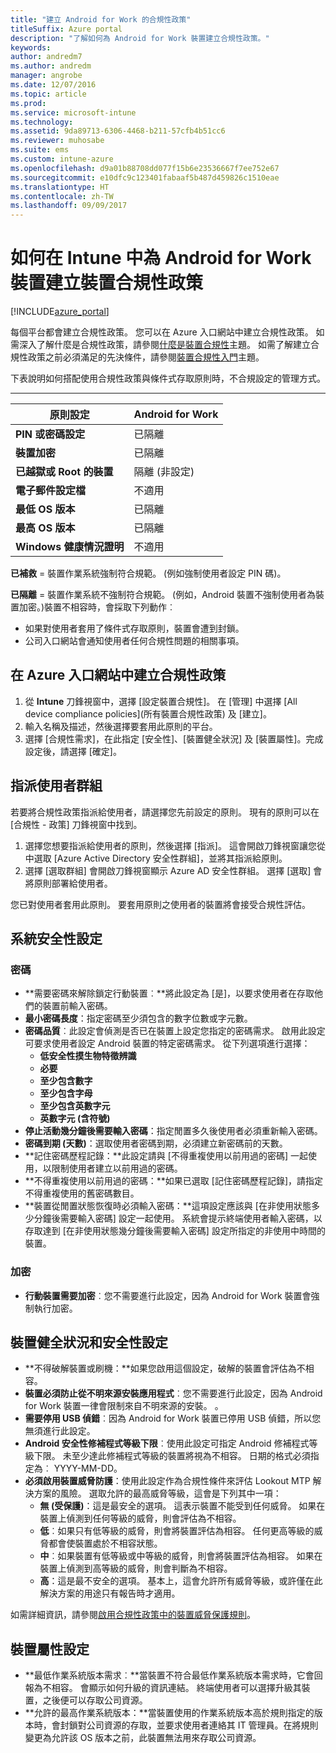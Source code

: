 ```yaml
---
title: "建立 Android for Work 的合規性政策"
titleSuffix: Azure portal
description: "了解如何為 Android for Work 裝置建立合規性政策。"
keywords: 
author: andredm7
ms.author: andredm
manager: angrobe
ms.date: 12/07/2016
ms.topic: article
ms.prod: 
ms.service: microsoft-intune
ms.technology: 
ms.assetid: 9da89713-6306-4468-b211-57cfb4b51cc6
ms.reviewer: muhosabe
ms.suite: ems
ms.custom: intune-azure
ms.openlocfilehash: d9a01b88708dd077f15b6e23536667f7ee752e67
ms.sourcegitcommit: e10dfc9c123401fabaaf5b487d459826c1510eae
ms.translationtype: HT
ms.contentlocale: zh-TW
ms.lasthandoff: 09/09/2017
---
```

# <a name="how-to-create-a-device-compliance-policy-for-android-for-work-devices-in-intune"></a>如何在 Intune 中為 Android for Work 裝置建立裝置合規性政策


[!INCLUDE[azure_portal](./includes/azure_portal.md)]

每個平台都會建立合規性政策。  您可以在 Azure 入口網站中建立合規性政策。 如需深入了解什麼是合規性政策，請參閱[什麼是裝置合規性](device-compliance.md)主題。 如需了解建立合規性政策之前必須滿足的先決條件，請參閱[裝置合規性入門](device-compliance-get-started.md)主題。

下表說明如何搭配使用合規性政策與條件式存取原則時，不合規設定的管理方式。

--------------------------

|**原則設定**| **Android for Work** |
| --- | --- |
| **PIN 或密碼設定** |  已隔離 |
| **裝置加密** |  已隔離 |
| **已越獄或 Root 的裝置** | 隔離 (非設定) |
| **電子郵件設定檔** | 不適用 |
| **最低 OS 版本** | 已隔離 |
| **最高 OS 版本** | 已隔離 |
| **Windows 健康情況證明** |不適用 |

**已補救** = 裝置作業系統強制符合規範。 (例如強制使用者設定 PIN 碼)。

**已隔離** = 裝置作業系統不強制符合規範。 (例如，Android 裝置不強制使用者為裝置加密。)裝置不相容時，會採取下列動作︰

- 如果對使用者套用了條件式存取原則，裝置會遭到封鎖。
- 公司入口網站會通知使用者任何合規性問題的相關事項。

## <a name="create-a-compliance-policy-in-the-azure-portal"></a>在 Azure 入口網站中建立合規性政策

1. 從 **Intune** 刀鋒視窗中，選擇 [設定裝置合規性]。 在 [管理] 中選擇 [All device compliance policies]\(所有裝置合規性政策) 及 [建立]。
2. 輸入名稱及描述，然後選擇要套用此原則的平台。
3. 選擇 [合規性需求]，在此指定 [安全性]、[裝置健全狀況] 及 [裝置屬性]。完成設定後，請選擇 [確定]。

<!--- 4. Choose **Actions for noncompliance** to say what actions should happen when a device is determined as noncompliant with this policy.
5. In the **Actions for noncompliance** blade, choose **Add** to create a new action.  The action parameters blade allows you to specify the action, email recipients that should receive the notification in addition to the user of the device, and the content of the notification that you want to send.
6. The message template option allows you to create several custom emails depending on when the action is set to take. For example, you can create a message for notifications that are sent for the first time and a different message for final warning before access is blocked. The custom messages that you create can be used for all your device compliance policy.
7. Specify the **Grace period** which determines when that action to take place.  For example, you may want to send a notification as soon as the device is evaluated as noncompliant, but allow some time before enforcing the conditional access policy to block access to company resources like SharePoint online.
8. Choose **Add** to finish creating the action.
9. You can create multiple actions and the sequence in which they should occur. Choose **Ok** when you are finished creating all the actions.--->

## <a name="assign-user-groups"></a>指派使用者群組

若要將合規性政策指派給使用者，請選擇您先前設定的原則。 現有的原則可以在 [合規性 - 政策] 刀鋒視窗中找到。

1. 選擇您想要指派給使用者的原則，然後選擇 [指派]。 這會開啟刀鋒視窗讓您從中選取 [Azure Active Directory 安全性群組]，並將其指派給原則。
2. 選擇 [選取群組] 會開啟刀鋒視窗顯示 Azure AD 安全性群組。  選擇 [選取] 會將原則部署給使用者。

您已對使用者套用此原則。  要套用原則之使用者的裝置將會接受合規性評估。

<!--- ##  Compliance policy settings--->

## <a name="system-security-settings"></a>系統安全性設定

### <a name="password"></a>密碼

- **需要密碼來解除鎖定行動裝置︰**將此設定為 [是]，以要求使用者在存取他們的裝置前輸入密碼。
- **最小密碼長度**：指定密碼至少須包含的數字位數或字元數。
- **密碼品質**︰此設定會偵測是否已在裝置上設定您指定的密碼需求。 啟用此設定可要求使用者設定 Android 裝置的特定密碼需求。 從下列選項進行選擇：
  - **低安全性摸生物特徵辨識**
  - **必要**
  - **至少包含數字**
  - **至少包含字母**
  - **至少包含英數字元**
  - **英數字元 (含符號)**
- **停止活動幾分鐘後需要輸入密碼**：指定閒置多久後使用者必須重新輸入密碼。
- **密碼到期 (天數)**：選取使用者密碼到期，必須建立新密碼前的天數。
- **記住密碼歷程記錄：**此設定請與 [不得重複使用以前用過的密碼] 一起使用，以限制使用者建立以前用過的密碼。
- **不得重複使用以前用過的密碼：**如果已選取 [記住密碼歷程記錄]，請指定不得重複使用的舊密碼數目。
- **裝置從閒置狀態恢復時必須輸入密碼：**這項設定應該與 [在非使用狀態多少分鐘後需要輸入密碼] 設定一起使用。 系統會提示終端使用者輸入密碼，以存取達到 [在非使用狀態幾分鐘後需要輸入密碼] 設定所指定的非使用中時間的裝置。


### <a name="encryption"></a>加密

- **行動裝置需要加密**︰您不需要進行此設定，因為 Android for Work 裝置會強制執行加密。


## <a name="device-health-and-security-settings"></a>裝置健全狀況和安全性設定

- **不得破解裝置或刷機：**如果您啟用這個設定，破解的裝置會評估為不相容。
- **裝置必須防止從不明來源安裝應用程式**︰您不需要進行此設定，因為 Android for Work 裝置一律會限制來自不明來源的安裝。 。
- **需要停用 USB 偵錯**︰因為 Android for Work 裝置已停用 USB 偵錯，所以您無須進行此設定。
- **Android 安全性修補程式等級下限**︰使用此設定可指定 Android 修補程式等級下限。 未至少達此修補程式等級的裝置將視為不相容。 日期的格式必須指定為︰ YYYY-MM-DD。
- **必須啟用裝置威脅防護**：使用此設定作為合規性條件來評估 Lookout MTP 解決方案的風險。 選取允許的最高威脅等級，這會是下列其中一項：
  - **無 (受保護)**：這是最安全的選項。 這表示裝置不能受到任何威脅。 如果在裝置上偵測到任何等級的威脅，則會評估為不相容。
  - **低**︰如果只有低等級的威脅，則會將裝置評估為相容。 任何更高等級的威脅都會使裝置處於不相容狀態。
  - **中**︰如果裝置有低等級或中等級的威脅，則會將裝置評估為相容。 如果在裝置上偵測到高等級的威脅，則會判斷為不相容。
  - **高**：這是最不安全的選項。 基本上，這會允許所有威脅等級，或許僅在此解決方案的用途只有報告時才適用。

如需詳細資訊，請參閱[啟用合規性政策中的裝置威脅保護規則](https://docs.microsoft.com/intune-classic/deploy-use/enable-device-threat-protection-rule-in-compliance-policy)。

## <a name="device-property-settings"></a>裝置屬性設定

- **最低作業系統版本需求︰**當裝置不符合最低作業系統版本需求時，它會回報為不相容。 會顯示如何升級的資訊連結。 終端使用者可以選擇升級其裝置，之後便可以存取公司資源。
- **允許的最高作業系統版本：**當裝置使用的作業系統版本高於規則指定的版本時，會封鎖對公司資源的存取，並要求使用者連絡其 IT 管理員。在將規則變更為允許該 OS 版本之前，此裝置無法用來存取公司資源。

<!--- ## Next steps

[How to monitor device compliance](device-compliance-monitor.md)--->
